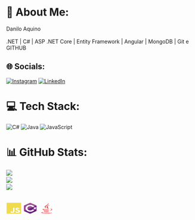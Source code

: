 # 💫 About Me:
Danilo Aquino <br><br>.NET | C# | ASP .NET Core | Entity Framework | Angular | MongoDB | Git e GITHUB


## 🌐 Socials:
[![Instagram](https://img.shields.io/badge/Instagram-%23E4405F.svg?logo=Instagram&logoColor=white)](https://instagram.com/zzaquino) [![LinkedIn](https://img.shields.io/badge/LinkedIn-%230077B5.svg?logo=linkedin&logoColor=white)](https://linkedin.com/in/daniloaquino2003) 

# 💻 Tech Stack:
![C#](https://img.shields.io/badge/c%23-%23239120.svg?style=for-the-badge&logo=c-sharp&logoColor=white) ![Java](https://img.shields.io/badge/java-%23ED8B00.svg?style=for-the-badge&logo=java&logoColor=white) ![JavaScript](https://img.shields.io/badge/javascript-%23323330.svg?style=for-the-badge&logo=javascript&logoColor=%23F7DF1E)
# 📊 GitHub Stats:
![](https://github-readme-stats.vercel.app/api?username=Aquinooo&theme=dark&hide_border=false&include_all_commits=false&count_private=false)<br/>
![](https://github-readme-streak-stats.herokuapp.com/?user=Aquinooo&theme=dark&hide_border=false)<br/>
![](https://github-readme-stats.vercel.app/api/top-langs/?username=Aquinooo&theme=dark&hide_border=false&include_all_commits=false&count_private=false&layout=compact)

<div style="display: inline_block"><br>
  <img align="center" alt="Danilo-Js" height="30" width="40" src="https://raw.githubusercontent.com/devicons/devicon/master/icons/javascript/javascript-plain.svg">
  <img align="center" alt="Danilo-Csharp" height="30" width="40" src="https://raw.githubusercontent.com/devicons/devicon/master/icons/csharp/csharp-original.svg">
  <img align="center" alt="Danilo-Csharp" height="30" width="40" src="https://raw.githubusercontent.com/devicons/devicon/master/icons/java/java-plain.svg">
</div>
